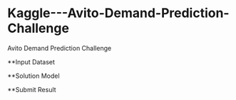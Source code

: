 # Kaggle---Avito-Demand-Prediction-Challenge
Avito Demand Prediction Challenge

**Input
Dataset

**Solution
Model

**Submit
Result

